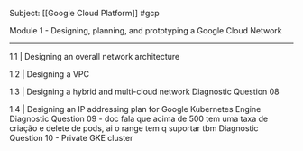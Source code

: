 Subject: [[Google Cloud Platform]] #gcp  

Module 1 - Designing, planning, and prototyping a Google Cloud Network
___
1.1 | Designing an overall network architecture

1.2 | Designing a VPC

1.3 | Designing a hybrid and multi-cloud network
	Diagnostic Question 08

1.4 | Designing an IP addressing plan for Google Kubernetes Engine
	Diagnostic Question 09
		- doc fala que acima de 500 tem uma taxa de criação e delete de pods,
		ai o range tem q suportar tbm
	Diagnostic Question 10
		- Private GKE cluster

